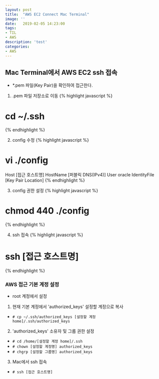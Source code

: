```yaml
---
layout: post
title:  "AWS EC2 Connect Mac Terminal"
image: ''
date:   2019-02-05 14:23:00
tags:
- TIL
- AWS
description: 'test'
categories:
- AWS
---
```






## Mac Terminal에서 AWS EC2 ssh 접속
- *.pem 파일(Key Pair)을 확인하여 접근한다.

1. .pem 파일 저장소로 이동
{% highlight javascript %}
# cd ~/.ssh
{% endhighlight %}

2. config 수정
{% highlight javascript %}
# vi ./config

Host [접근 호스트명]
    HostName [퍼블릭 DNS(IPv4)]
    User oracle
    IdentityFile [Key Pair Location]
{% endhighlight %}

3. config 권한 설정
{% highlight javascript %}
# chmod 440 ./config
{% endhighlight %}

4. ssh 접속
{% highlight javascript %}
# ssh [접근 호스트명]
{% endhighlight %}


### AWS 접근 기본 계정 설정
- root 계정에서 설정

1. 현재 기본 계정에서 'authorized_keys' 설정할 계정으로 복사
- <code># cp ~/.ssh/authorized_keys [설정할 계정 home]/.ssh/authorized_keys</code>

2. 'authorized_keys' 소유자 및 그룹 권한 설정
- <code># cd /home/[설정할 계정 home]/.ssh</code>
- <code># chown [설정할 계정명] authorized_keys</code>
- <code># chgrp [설정할 그룹명] authorized_keys</code>

3. Mac에서 ssh 접속
- <code># ssh [접근 호스트명]</code>



